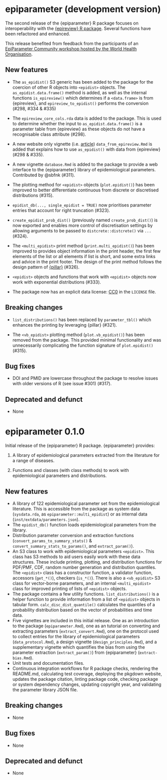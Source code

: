 # epiparameter (development version)

The second release of the {epiparameter} R package focuses on interoperability with the [{epireview} R package](https://mrc-ide.github.io/epireview/). Several functions have been refactored and enhanced.

This release benefited from feedback from the participants of an [EpiParameter Community workshop hosted by the World Health Organisation](https://who-collaboratory.github.io/collaboratory-epiparameter-community/#/pages/news).

## New features

* The `as_epidist()` S3 generic has been added to the package for the coercion of other R objects into `<epidist>` objects. The `as_epidist.data.frame()` method is added, as well as the internal functions `is_epireview()` which determines if a `<data.frame>` is from {epireview}, and `epireview_to_epidist()` performs the conversion  (#298, #334 & #335)

* The `epireview_core_cols.rda` data is added to the package. This is used to determine whether the input to `as_epidist.data.frame()` is a parameter table from {epireview} as these objects do not have a recognisable class attribute (#298).

* A new website only vignette (i.e. [article](https://r-pkgs.org/vignettes.html#sec-vignettes-article)) `data_from_epireview.Rmd` is added that explains how to use `as_epidist()` with data from {epireview} (#298 & #335).

* A new vignette `database.Rmd` is added to the package to provide a web interface to the {epiparameter} library of epidemiological parameters. Contributed by @sbfnk (#311).

* The plotting method for `<epidist>` objects (`plot.epidist()`) has been improved to better differentiate continuous from discrete or discretised distributions (#315). 

* `epidist_db(..., single_epidist = TRUE)` now prioritises parameter entries that account for right truncation (#323).

* `create_epidist_prob_dist()` (previously named `create_prob_dist()`) is now exported and enables more control of discretisation settings by allowing arguments to be passed to `distcrete::distcrete()` via `...` (#324).

* The `<multi_epidist>` print method (`print.multi_epidist()`) has been improved to provides object information in the print header, the first few elements of the list or all elements if list is short, and some extra links and advice in the print footer. The design of the print method follows the design pattern of [{pillar}](https://pillar.r-lib.org/index.html) (#326).

* `<epidist>` objects and functions that work with `<epidist>` objects now work with exponential distributions (#333).

* The package now has an explicit data license: [CC0](https://creativecommons.org/publicdomain/zero/1.0/legalcode.txt) in the `LICENSE` file.

## Breaking changes

* `list_distributions()` has been replaced by `parameter_tbl()` which enhances the printing by leveraging {pillar} (#321).

* The `<vb_epidist>` plotting method (`plot.vb_epidist()`) has been removed from the package. This provided minimal functionality and was unnecessarily complicating the function signature of `plot.epidist()` (#315).

## Bug fixes

* DOI and PMID are lowercase throughout the package to resolve issues with older versions of R (see issue #301) (#317).

## Deprecated and defunct

* None

# epiparameter 0.1.0

Initial release of the {epiparameter} R package. {epiparameter} provides:

1. A library of epidemiological parameters extracted from the literature for a range of diseases.

2. Functions and classes (with class methods) to work with epidemiological parameters and distributions.

## New features

* A library of 122 epidemiological parameter set from the epidemiological literature. This is accessible from the package as system data (`sysdata.rda`, as `epiparameter::multi_epidist`) or as internal data (`inst/extdata/parameters.json`).
* The `epidist_db()` function loads epidemiological parameters from the library.
* Distribution parameter conversion and extraction functions (`convert_params_to_summary_stats()` & `convert_summary_stats_to_params()`, and `extract_param()`).
* An S3 class to work with epidemiological parameters `<epidist>`. This class has S3 methods to aid users easily work with these data structures. These include printing, plotting, and distribution functions for PDF/PMF, CDF, random number generation and distribution quantiles. The `<epidist>` class has a constructor function, a validator function, accessors (`get_*()`), checkers (`is_*()`). There is also a `<vb_epidist>` S3 class for vector-borne parameters, and an internal `<multi_epidist>` class for improved printing of lists of `<epidist>` objects.
* The package contains a few utility functions. `list_distributions()` is a helper function to provide information from a list of `<epidist>` objects in tabular form. `calc_disc_dist_quantile()` calculates the quantiles of a probability distribution based on the vector of probabilities and time data.
* Five vignettes are included in this initial release. One as an introduction to the package (`epiparameter.Rmd`), one as an tutorial on converting and extracting parameters (`extract_convert.Rmd`), one on the protocol used to collect entries for the library of epidemiological parameters (`data_protocol.Rmd`), a design vignette (`design_principles.Rmd`), and a supplementary vignette which quantifies the bias from using the parameter extraction (`extract_param()`) from {epiparameter} (`extract-bias.Rmd`).
* Unit tests and documentation files.
* Continuous integration workflows for R package checks, rendering the README.md, calculating test coverage, deploying the pkgdown website, updates the package citation, linting package code, checking package or system dependency changes, updating copyright year, and validating the parameter library JSON file.

## Breaking changes

* None

## Bug fixes

* None

## Deprecated and defunct

* None
